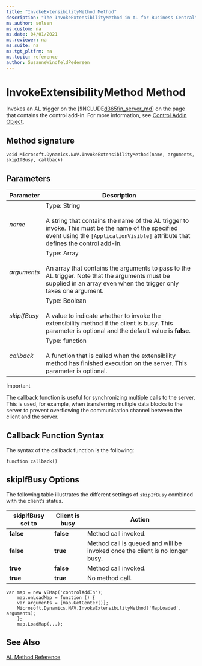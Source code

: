 ```yaml
---
title: "InvokeExtensibilityMethod Method"
description: "The InvokeExtensibilityMethod in AL for Business Central"
ms.author: solsen
ms.custom: na
ms.date: 04/01/2021
ms.reviewer: na
ms.suite: na
ms.tgt_pltfrm: na
ms.topic: reference
author: SusanneWindfeldPedersen
---
```


# InvokeExtensibilityMethod Method

Invokes an AL trigger on the [!INCLUDE[d365fin_server_md](../includes/d365fin_server_md.md)] on the page that contains the control add-in. For more information, see [Control Addin Object](../devenv-control-addin-object.md).
  
## Method signature

`void Microsoft.Dynamics.NAV.InvokeExtensibilityMethod(name, arguments, skipIfBusy, callback)`  
  
## Parameters  
  
|Parameter|Description|  
|---------------|-----------------|  
|*name*|Type: String<br /><br /> A string that contains the name of the AL trigger to invoke. This must be the name of the specified event using the `[ApplicationVisible]` attribute that defines the control add-in.|  
|*arguments*|Type: Array<br /><br /> An array that contains the arguments to pass to the AL trigger. Note that the arguments must be supplied in an array even when the trigger only takes one argument.|  
|*skipIfBusy*|Type: Boolean<br /><br /> A value to indicate whether to invoke the extensibility method if the client is busy. This parameter is optional and the default value is **false**.|  
|*callback*|Type: function<br /><br /> A function that is called when the extensibility method has finished execution on the server. This parameter is optional.|  
  
> [!IMPORTANT]  
> The callback function is useful for synchronizing multiple calls to the server. This is used, for example, when transferring multiple data blocks to the server to prevent overflowing the communication channel between the client and the server.  
  
## Callback Function Syntax
  
The syntax of the callback function is the following:  
```AL
function callback()
```
  
## skipIfBusy Options

The following table illustrates the different settings of `skipIfBusy` combined with the client’s status.  
  
|skipIfBusy set to|Client is busy|Action|  
|-----------------|--------------|------------|  
|**false**|**false**|Method call invoked.|  
|**false**|**true**|Method call is queued and will be invoked once the client is no longer busy.|  
|**true**|**false**|Method call invoked.|  
|**true**|**true**|No method call.|  

<!-- 
## Example  
For a detailed code example, see [Walkthrough: Creating and Using a Client Control Add-in](Walkthrough--Creating-and-Using-a-Client-Control-Add-in.md)  -->
  
```AL
var map = new VEMap('controlAddIn');  
    map.onLoadMap = function () {  
    var arguments = [map.GetCenter()];  
    Microsoft.Dynamics.NAV.InvokeExtensibilityMethod('MapLoaded', arguments);  
    };  
    map.LoadMap(...);  
```
## See Also

[AL Method Reference](../methods-auto/library.md)  